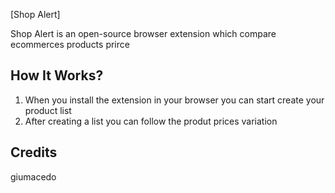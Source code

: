 [Shop Alert]

Shop Alert is an open-source browser extension which compare ecommerces products prirce
## How It Works?

1. When you install the extension in your browser you can start create your product list
2. After creating a list you can follow the produt prices variation

## Credits

giumacedo
